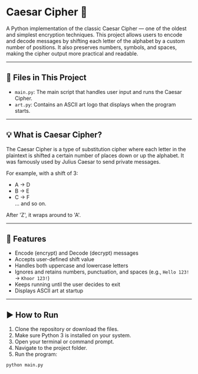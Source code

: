 # Caesar Cipher 🔐

A Python implementation of the classic Caesar Cipher — one of the oldest and simplest encryption techniques. This project allows users to encode and decode messages by shifting each letter of the alphabet by a custom number of positions. It also preserves numbers, symbols, and spaces, making the cipher output more practical and readable.

---

## 📁 Files in This Project

- `main.py`: The main script that handles user input and runs the Caesar Cipher.
- `art.py`: Contains an ASCII art logo that displays when the program starts.

---

## 💡 What is Caesar Cipher?

The Caesar Cipher is a type of substitution cipher where each letter in the plaintext is shifted a certain number of places down or up the alphabet. It was famously used by Julius Caesar to send private messages.

For example, with a shift of 3:
- A → D  
- B → E  
- C → F  
... and so on.

After 'Z', it wraps around to 'A'.

---

## 🔧 Features

- Encode (encrypt) and Decode (decrypt) messages
- Accepts user-defined shift value
- Handles both uppercase and lowercase letters
- Ignores and retains numbers, punctuation, and spaces (e.g., `Hello 123!` → `Khoor 123!`)
- Keeps running until the user decides to exit
- Displays ASCII art at startup

---

## ▶️ How to Run

1. Clone the repository or download the files.
2. Make sure Python 3 is installed on your system.
3. Open your terminal or command prompt.
4. Navigate to the project folder.
5. Run the program:
```bash
python main.py
